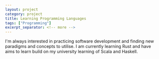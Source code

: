 ```yaml
---
layout: project
category: project
title: Learning Programming Languages
tags: ["Programming"]
excerpt_separator: <!-- more -->
---
```


I'm always interested in practicing software development and finding new paradigms and concepts to utilise. I am currently learning Rust and have aims to learn build on my university learning of Scala and Haskell.

